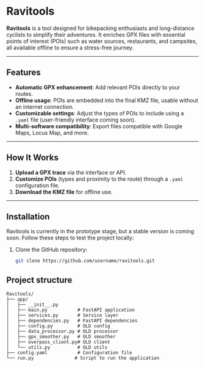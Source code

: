 # Ravitools

**Ravitools** is a tool designed for bikepacking enthusiasts and long-distance cyclists to simplify their adventures. It enriches GPX files with essential points of interest (POIs) such as water sources, restaurants, and campsites, all available offline to ensure a stress-free journey.

---

## Features

- **Automatic GPX enhancement**: Add relevant POIs directly to your routes.
- **Offline usage**: POIs are embedded into the final KMZ file, usable without an internet connection.
- **Customizable settings**: Adjust the types of POIs to include using a `.yaml` file (user-friendly interface coming soon).
- **Multi-software compatibility**: Export files compatible with Google Maps, Locus Map, and more.

---

## How It Works

1. **Upload a GPX trace** via the interface or API.
2. **Customize POIs** (types and proximity to the route) through a `.yaml` configuration file.
3. **Download the KMZ file** for offline use.

---

## Installation

Ravitools is currently in the prototype stage, but a stable version is coming soon. Follow these steps to test the project locally:

1. Clone the GitHub repository:
   ```bash
   git clone https://github.com/username/ravitools.git

## Project structure
```
Ravitools/
├── app/
│   ├── __init__.py
│   ├── main.py           # FastAPI application
│   ├── services.py       # Service layer
│   ├── dependencies.py   # FastAPI dependencies
│   ├── config.py         # OLD config
│   ├── data_processor.py # OLD processor
│   ├── gpx_smoother.py   # OLD smoother
│   ├── overpass_client.py# OLD client
│   └── utils.py          # OLD utils
├── config.yaml           # Configuration file
└── run.py               # Script to run the application
```